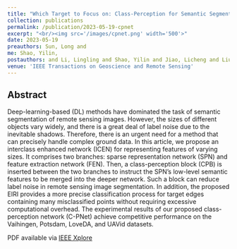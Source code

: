 ```yaml
---
title: "Which Target to Focus on: Class-Perception for Semantic Segmentation of Remote Sensing"
collection: publications
permalink: /publication/2023-05-19-cpnet
excerpt: "<br/><img src='/images/cpnet.png' width='500'>"
date: 2023-05-19
preauthors: Sun, Long and
me: Shao, Yilin,
postauthors: and Li, Lingling and Shao, Yilin and Jiao, Licheng and Liu, Xu and Chen, Puhua and Liu, Fang and Yang, Shuyuan and Hou, Biao
venue: 'IEEE Transactions on Geoscience and Remote Sensing'
---
```


## Abstract

Deep-learning-based (DL) methods have dominated the task of semantic segmentation of remote sensing images. However, the sizes of different objects vary widely, and there is a great deal of label noise due to the inevitable shadows. Therefore, there is an urgent need for a method that can precisely handle complex ground data. In this article, we propose an interclass enhanced network (ICEN) for representing features of varying sizes. It comprises two branches: sparse representation network (SPN) and feature extraction network (FEN). Then, a class-perception block (CPB) is inserted between the two branches to instruct the SPN’s low-level semantic features to be merged into the deeper network. Such a block can reduce label noise in remote sensing image segmentation. In addition, the proposed EIRI provides a more precise classification process for target edges containing many misclassified points without requiring excessive computational overhead. The experimental results of our proposed class-perception network (C-PNet) achieve competitive performance on the Vaihingen, Potsdam, LoveDA, and UAVid datasets.


PDF available  via [IEEE Xplore](https://ieeexplore.ieee.org/document/10129940) 
